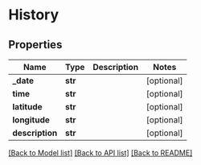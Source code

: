 # History

## Properties
Name | Type | Description | Notes
------------ | ------------- | ------------- | -------------
**_date** | **str** |  | [optional] 
**time** | **str** |  | [optional] 
**latitude** | **str** |  | [optional] 
**longitude** | **str** |  | [optional] 
**description** | **str** |  | [optional] 

[[Back to Model list]](../README.md#documentation-for-models) [[Back to API list]](../README.md#documentation-for-api-endpoints) [[Back to README]](../README.md)

